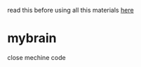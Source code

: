 read this before using all this materials [here]([https://github.com/rzlahd/mybrain/tree/main?tab=MIT-1-ov-file](https://github.com/rzlahd/mybrain/tree/main?tab=MIT-1-ov-file))
# mybrain
close mechine code
